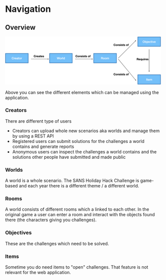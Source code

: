# Navigation

## Overview

![Navigation](./img/navigation_all.png)

Above you can see the different elements which can be managed using the application.  

### Creators
There are different type of users

- Creators can upload whole new scenarios aka worlds and manage them by using a REST API
- Registered users can submit solutions for the challenges a world contains and generate reports
- Anonymous users can inspect the challenges a world contains and the solutions other people have submitted and made public

### Worlds
A world is a whole scenario. The SANS Holiday Hack Challenge is game-based and each year there is a different theme / a different world.

### Rooms
A world consists of different rooms which a linked to each other. In the original game a user can enter a room and interact with the objects found there (the characters giving you challenges).

### Objectives
These are the challenges which need to be solved.

### Items
Sometime you do need items to "open" challenges. That feature is not relevant for the web application.
